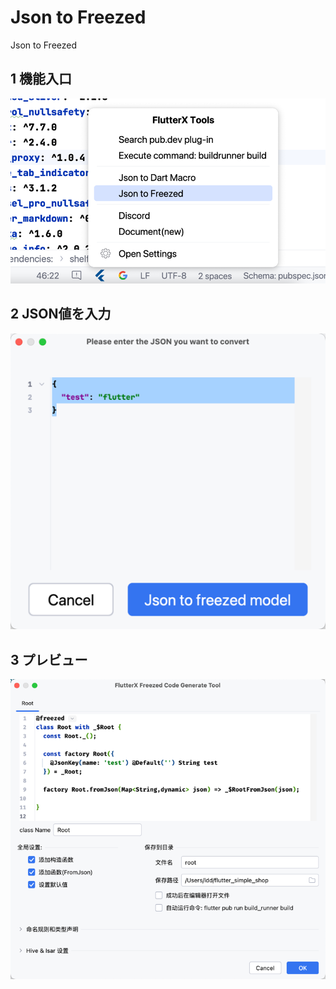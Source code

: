 # Json to Freezed


Json to Freezed


## 1 機能入口

![01](../../assets/images/01.png)


## 2 JSON値を入力

![02](../../assets/images/02.png)


## 3 プレビュー

![image_json_to_freezed_2.png](../../assets/images/image_json_to_freezed_2.png)
